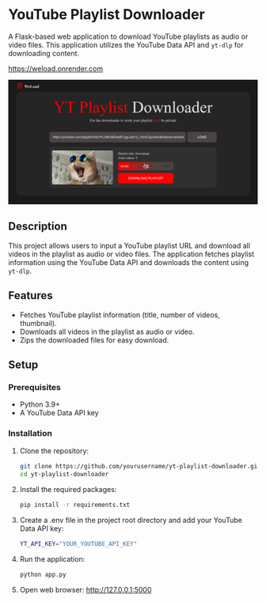 # YouTube Playlist Downloader

A Flask-based web application to download YouTube playlists as audio or video files. This application utilizes the YouTube Data API and `yt-dlp` for downloading content.

https://weload.onrender.com

<img src="https://github.com/Marti-code/yt-playlist-converter/blob/master/static/weload-desktop.jpg"/>

## Description

This project allows users to input a YouTube playlist URL and download all videos in the playlist as audio or video files. The application fetches playlist information using the YouTube Data API and downloads the content using `yt-dlp`.

## Features

- Fetches YouTube playlist information (title, number of videos, thumbnail).
- Downloads all videos in the playlist as audio or video.
- Zips the downloaded files for easy download.


## Setup

### Prerequisites

- Python 3.9+
- A YouTube Data API key

### Installation

1. Clone the repository:
   ```bash
   git clone https://github.com/yourusername/yt-playlist-downloader.git
   cd yt-playlist-downloader
2. Install the required packages:
   ```bash
   pip install -r requirements.txt
3. Create a .env file in the project root directory and add your YouTube Data API key:
   ```bash
   YT_API_KEY="YOUR_YOUTUBE_API_KEY"
4. Run the application:
   ```bash
   python app.py
5. Open web browser:
   http://127.0.0.1:5000



